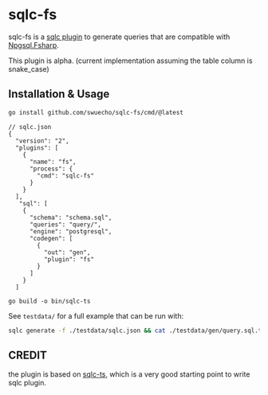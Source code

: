 # sqlc-fs

sqlc-fs is a [sqlc plugin](https://docs.sqlc.dev/en/stable/guides/plugins.html) to generate queries that are compatible with [Npgsql.Fsharp](https://github.com/Zaid-Ajaj/Npgsql.FSharp).

This plugin is alpha. (current implementation assuming the table column is snake_case)

## Installation & Usage

```bash
go install github.com/swuecho/sqlc-fs/cmd/@latest
```

```json5
// sqlc.json
{
  "version": "2",
  "plugins": [
    {
      "name": "fs",
      "process": {
        "cmd": "sqlc-fs"
      }
    }
  ],
   "sql": [
    {
      "schema": "schema.sql",
      "queries": "query/",
      "engine": "postgresql",
      "codegen": [
        {
          "out": "gen",
          "plugin": "fs"
        }
      ]
    }
  ]
```

```build
go build -o bin/sqlc-ts 
```

See `testdata/` for a full example that can be run with:

```bash
sqlc generate -f ./testdata/sqlc.json && cat ./testdata/gen/query.sql.ts | less
```

## CREDIT

the plugin is based on [sqlc-ts](https://github.com/stephen/sqlc-ts), which is a very good starting point to write sqlc plugin.
